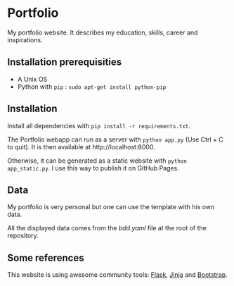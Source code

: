 # Portfolio

My portfolio website.
It describes my education, skills, career and inspirations.


## Installation prerequisities

 * A Unix OS
 * Python with `pip` : `sudo apt-get install python-pip`


## Installation

Install all dependencies with `pip install -r requirements.txt`.

The Portfolio webapp can run as a server with `python app.py` (Use Ctrl + C to quit). It is then available at http://localhost:8000.

Otherwise, it can be generated as a static website with `python app_static.py`. I use this way to publish it on GitHub Pages.

## Data

My portfolio is very personal but one can use the template with his own data.

All the displayed data comes from the *bdd.yaml* file at the root of the repository.


## Some references

This website is using awesome community tools: [Flask](http://flask.pocoo.org/docs/0.10/quickstart/), [Jinja](http://jinja.pocoo.org/docs/dev/templates/) and [Bootstrap](https://getbootstrap.com/docs/3.4/getting-started/).
